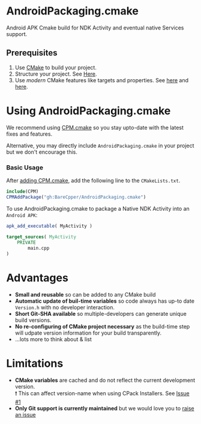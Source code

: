 # AndroidPackaging.cmake
Android APK Cmake build for NDK Activity and eventual native Services support.

## Prerequisites

1. Use [CMake](https://cmake.org/) to build your project.
2. Structure your project. See [Here](https://cliutils.gitlab.io/modern-cmake/chapters/basics/structure.html).
4. Use _modern_ CMake features like targets and properties. See [here](https://pabloariasal.github.io/2018/02/19/its-time-to-do-cmake-right/) and [here](https://rix0r.nl/blog/2015/08/13/cmake-guide/).

# Using AndroidPackaging.cmake

We recommend using [CPM.cmake](https://github.com/cpm-cmake/CPM.cmake) so you stay upto-date with the latest fixes and features.

Alternative, you may directly include `AndroidPackaging.cmake` in your project but we don't encourage this.

### Basic Usage

After [adding CPM.cmake](https://github.com/cpm-cmake/CPM.cmake#adding-cpm), add the following line to the `CMakeLists.txt`.

```cmake
include(CPM)
CPMAddPackage("gh:BareCpper/AndroidPackaging.cmake")
```


To use AndroidPackaging.cmake to package a Native NDK Activity into an `Android APK`:

```cmake  
apk_add_executable( MyActivity )
                       
target_sources( MyActivity
    PRIVATE
        main.cpp
)
```


# Advantages
- **Small and reusable** so can be added to any CMake build
- **Automatic update of buil-time variables** so code always has up-to date `Version.h` with no developer interaction.
- **Short Git-SHA available** so multiple-developers can generate unique build versions.
- **No re-configuring of CMake project necessary** as the build-time step will udpate version information for your build transparently.
- ...lots more to think about & list

# Limitations
- **CMake variables** are cached and do not reflect the current development version.
  <br/> :exclamation: This can affect version-name when using CPack Installers. See [Issue #1](https://github.com/BareCpper/Version.cmake/issues/1)
- **Only Git support is currently maintained** but we would love you to [raise an issue](https://github.com/BareCpper/Version.cmake/issues)